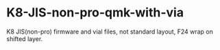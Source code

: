 # K8-JIS-non-pro-qmk-with-via
K8 JIS(non-pro) firmware and vial files, not standard layout, F24 wrap on shifted layer.

